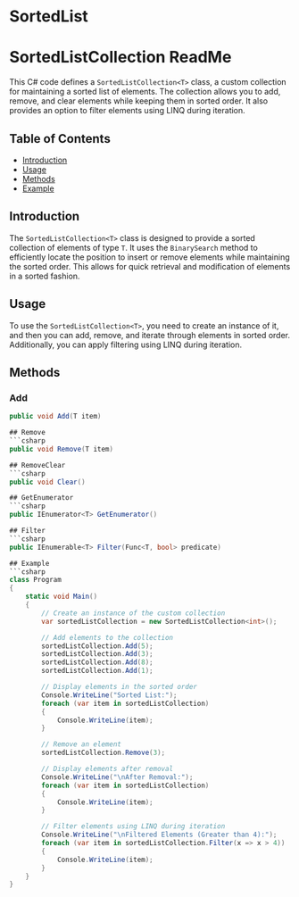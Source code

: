 # SortedList

# SortedListCollection ReadMe

This C# code defines a `SortedListCollection<T>` class, a custom collection for maintaining a sorted list of elements. The collection allows you to add, remove, and clear elements while keeping them in sorted order. It also provides an option to filter elements using LINQ during iteration.

## Table of Contents
- [Introduction](#introduction)
- [Usage](#usage)
- [Methods](#methods)
- [Example](#example)

## Introduction

The `SortedListCollection<T>` class is designed to provide a sorted collection of elements of type `T`. It uses the `BinarySearch` method to efficiently locate the position to insert or remove elements while maintaining the sorted order. This allows for quick retrieval and modification of elements in a sorted fashion.

## Usage

To use the `SortedListCollection<T>`, you need to create an instance of it, and then you can add, remove, and iterate through elements in sorted order. Additionally, you can apply filtering using LINQ during iteration.

## Methods

### Add
```csharp
public void Add(T item)

## Remove
```csharp
public void Remove(T item)

## RemoveClear
```csharp
public void Clear()

## GetEnumerator
```csharp
public IEnumerator<T> GetEnumerator()

## Filter
```csharp
public IEnumerable<T> Filter(Func<T, bool> predicate)

## Example
```csharp
class Program
{
    static void Main()
    {
        // Create an instance of the custom collection
        var sortedListCollection = new SortedListCollection<int>();

        // Add elements to the collection
        sortedListCollection.Add(5);
        sortedListCollection.Add(3);
        sortedListCollection.Add(8);
        sortedListCollection.Add(1);

        // Display elements in the sorted order
        Console.WriteLine("Sorted List:");
        foreach (var item in sortedListCollection)
        {
            Console.WriteLine(item);
        }

        // Remove an element
        sortedListCollection.Remove(3);

        // Display elements after removal
        Console.WriteLine("\nAfter Removal:");
        foreach (var item in sortedListCollection)
        {
            Console.WriteLine(item);
        }

        // Filter elements using LINQ during iteration
        Console.WriteLine("\nFiltered Elements (Greater than 4):");
        foreach (var item in sortedListCollection.Filter(x => x > 4))
        {
            Console.WriteLine(item);
        }
    }
}

